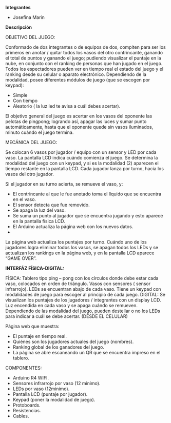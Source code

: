 **Integrantes**

  - Josefina Marin


**Descripción**

OBJETIVO DEL JUEGO:

Conformado de dos integrantes o de equipos de dos, compiten para ser los primeros
en anotar / quitar todos los vasos del otro contrincante, ganando el total de puntos y
ganando el juego; pudiendo visualizar el puntaje en la nube, en conjunto con el
ranking de personas que han jugado en el juego. Todos los espectadores pueden ver
en tiempo real el estado del juego y el ranking desde su celular o aparato electrónico.
Dependiendo de la modalidad, posee diferentes módulos de juego (que se escogen
por keypad):
  
  - Simple
  - Con tiempo
  - Aleatorio ( la luz led te avisa a cuál debes acertar).

El objetivo general del juego es acertar en los vasos del oponente las pelotas de pingpong; logrando así, apagar las luces y sumar punto automáticamente, hasta que el
oponente quede sin vasos iluminados, minuto cuándo el juego termina.

MECÁNICA DEL JUEGO:

Se colocan 6 vasos por jugador / equipo con un sensor y LED por cada vaso.
La pantalla LCD indica cuándo comienza el juego.
Se determina la modalidad del juego con un keypad, y si es la modalidad (2) aparecen
el tiempo restante en la pantalla LCD.
Cada jugador lanza por turno, hacia los vasos del otro jugador.

Si el jugador en su turno acierta, se remueve el vaso, y:
  - El contrincante al que le fue anotado toma el líquido que se encuentra en el vaso.
  - El sensor detecta que fue removido.
  - Se apaga la luz del vaso.
  - Se suma un punto al jugador que se encuentra jugando y esto aparece en la pantalla física LCD.
  - El Arduino actualiza la página web con los nuevos datos.
  - 
La página web actualiza los puntajes por turno.
Cuándo uno de los jugadores logra eliminar todos los vasos, se apagan todos los
LEDs y se actualizan los rankings en la página web, y en la pantalla LCD aparece
“GAME OVER”.

**INTERFÁZ FÍSICA-DIGITAL:**

FÍSICA:
Tablero tipo ping – pong con los círculos donde debe estar cada vaso, colocados en
orden de triángulo.
Vasos con sensores ( sensor infrarrojo).
LEDs se encuentran abajo de cada vaso.
Tiene un keypad con modalidades de juego para escoger al principio de cada juego.
DIGITAL:
Se visualizan los puntajes de los jugadores / integrantes con un display LCD.
Luz encendida en cada vaso y se apaga cuándo se remueven.
Dependiendo de las modalidad del juego, pueden destellar o no los LEDs para
indicar a cuál se debe acertar.
(DESDE EL CELULAR)

Página web que muestra:
  - El puntaje en tiempo real.
  - Quiénes son los jugadores actuales del juego (nombres).
  - Ranking global de los ganadores del juego.
  - La página se abre escaneando un QR que se encuentra impreso en el tablero.

COMPONENTES:

  - Arduino R4 WIFI.
  - Sensores infrarrojo por vaso (12 minimo).
  - LEDs por vaso (12minimo).
  - Pantalla LCD (puntaje por jugador).
  - Keypad (poner la modalidad de juego).
  - Protoboards.
  - Resistencias.
  - Cables.

